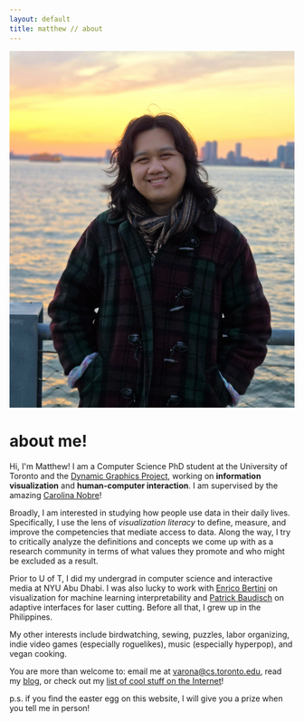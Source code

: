 ```yaml
---
layout: default
title: matthew // about
---
```

<img src="assets/media/me.jpg" class="mypic">

# about me!
Hi, I'm Matthew! I am a Computer Science PhD student at the University of Toronto and the [Dynamic Graphics Project](https://dgp.toronto.edu), working on **information visualization** and **human-computer interaction**. I am supervised by the amazing [Carolina Nobre](https://www.cs.toronto.edu/~cnobre/)! 

Broadly, I am interested in studying how people use data in their daily lives. Specifically, I use the lens of *visualization literacy* to define, measure, and improve the competencies that mediate access to data. Along the way, I try to critically analyze the definitions and concepts we come up with as a research community in terms of what values they promote and who might be excluded as a result. 

Prior to U of T, I did my undergrad in computer science and interactive media at NYU Abu Dhabi. I was also lucky to work with [Enrico Bertini](https://enrico.bertini.io) on visualization for machine learning interpretability and [Patrick Baudisch](https://hpi.de/baudisch/home.html) on adaptive interfaces for laser cutting. Before all that, I grew up in the Philippines.

My other interests include birdwatching, sewing, puzzles, labor organizing, indie video games (especially roguelikes), music (especially hyperpop), and vegan cooking. 

You are more than welcome to: email me at varona@cs.toronto.edu, read my [blog](/blog), or check out my [list of cool stuff on the Internet](/cool)!

<span id="mike">p.s. if you find the easter egg on this website, I will give you a prize when you tell me in person!</span>